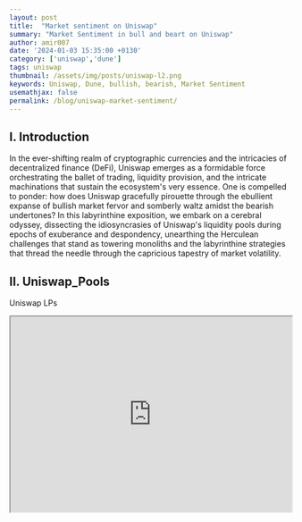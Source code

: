 ```yaml
---
layout: post
title:  "Market sentiment on Uniswap"
summary: "Market Sentiment in bull and beart on Uniswap"
author: amir007
date: '2024-01-03 15:35:00 +0130'
category: ['uniswap','dune']
tags: uniswap
thumbnail: /assets/img/posts/uniswap-l2.png
keywords: Uniswap, Dune, bullish, bearish, Market Sentiment
usemathjax: false
permalink: /blog/uniswap-market-sentiment/
---
```

## I. Introduction
In the ever-shifting realm of cryptographic currencies and the intricacies of decentralized finance (DeFi), Uniswap emerges as a formidable force orchestrating the ballet of trading, liquidity provision, and the intricate machinations that sustain the ecosystem's very essence. One is compelled to ponder: how does Uniswap gracefully pirouette through the ebullient expanse of bullish market fervor and somberly waltz amidst the bearish undertones? In this labyrinthine exposition, we embark on a cerebral odyssey, dissecting the idiosyncrasies of Uniswap's liquidity pools during epochs of exuberance and despondency, unearthing the Herculean challenges that stand as towering monoliths and the labyrinthine strategies that thread the needle through the capricious tapestry of market volatility.

## II. Uniswap_Pools
Uniswap LPs
<iframe src="https://dune.com/embeds/3322721/5565375" width="100%" height="350" />

<iframe src="https://dune.com/embeds/3322721/5565371" width="100%" height="350" />


## III. BTC_BUY_SELL
BTC Buy & Sell
<iframe src="https://dune.com/embeds/3321048/5562148" width="100%" height="350" />


## IV. BOP
BOP section
<iframe src="https://dune.com/embeds/3321134/5562213" width="100%" height="350" />


## V. OBV
OBV section
<iframe src="https://dune.com/embeds/3320340/5560715" width="100%" height="350" />


## VI. Conclusion
Conclusion is here

